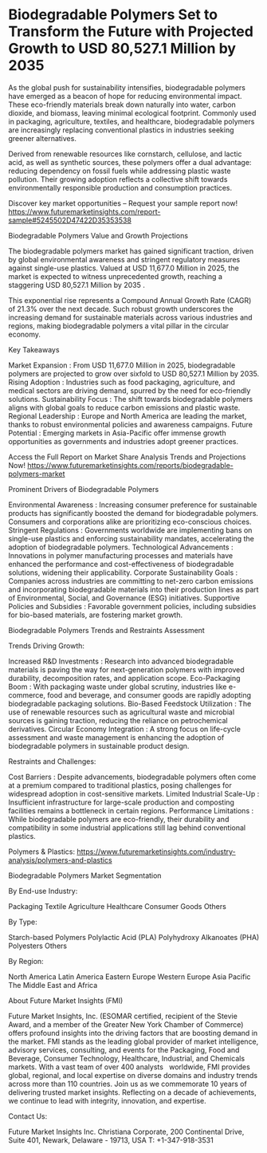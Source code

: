 # Biodegradable Polymers Set to Transform the Future with Projected Growth to USD 80,527.1 Million by 2035

As the global push for sustainability intensifies, biodegradable polymers have emerged as a beacon of hope for reducing environmental impact. These eco-friendly materials break down naturally into water, carbon dioxide, and biomass, leaving minimal ecological footprint. Commonly used in packaging, agriculture, textiles, and healthcare, biodegradable polymers are increasingly replacing conventional plastics in industries seeking greener alternatives.

Derived from renewable resources like cornstarch, cellulose, and lactic acid, as well as synthetic sources, these polymers offer a dual advantage: reducing dependency on fossil fuels while addressing plastic waste pollution. Their growing adoption reflects a collective shift towards environmentally responsible production and consumption practices.

Discover key market opportunities – Request your sample report now! https://www.futuremarketinsights.com/report-sample#5245502D47422D35353538

Biodegradable Polymers Value and Growth Projections

The biodegradable polymers market has gained significant traction, driven by global environmental awareness and stringent regulatory measures against single-use plastics. Valued at USD 11,677.0 Million in 2025, the market is expected to witness unprecedented growth, reaching a staggering USD 80,527.1 Million by 2035 .

This exponential rise represents a Compound Annual Growth Rate (CAGR) of 21.3% over the next decade. Such robust growth underscores the increasing demand for sustainable materials across various industries and regions, making biodegradable polymers a vital pillar in the circular economy.

Key Takeaways

Market Expansion : From USD 11,677.0 Million in 2025, biodegradable polymers are projected to grow over sixfold to USD 80,527.1 Million by 2035.
Rising Adoption : Industries such as food packaging, agriculture, and medical sectors are driving demand, spurred by the need for eco-friendly solutions.
Sustainability Focus : The shift towards biodegradable polymers aligns with global goals to reduce carbon emissions and plastic waste.
Regional Leadership : Europe and North America are leading the market, thanks to robust environmental policies and awareness campaigns.
Future Potential : Emerging markets in Asia-Pacific offer immense growth opportunities as governments and industries adopt greener practices.

Access the Full Report on Market Share Analysis Trends and Projections Now! https://www.futuremarketinsights.com/reports/biodegradable-polymers-market

Prominent Drivers of Biodegradable Polymers

Environmental Awareness : Increasing consumer preference for sustainable products has significantly boosted the demand for biodegradable polymers. Consumers and corporations alike are prioritizing eco-conscious choices.
Stringent Regulations : Governments worldwide are implementing bans on single-use plastics and enforcing sustainability mandates, accelerating the adoption of biodegradable polymers.
Technological Advancements : Innovations in polymer manufacturing processes and materials have enhanced the performance and cost-effectiveness of biodegradable solutions, widening their applicability.
Corporate Sustainability Goals : Companies across industries are committing to net-zero carbon emissions and incorporating biodegradable materials into their production lines as part of Environmental, Social, and Governance (ESG) initiatives.
Supportive Policies and Subsidies : Favorable government policies, including subsidies for bio-based materials, are fostering market growth.

Biodegradable Polymers Trends and Restraints Assessment

Trends Driving Growth:

Increased R&D Investments : Research into advanced biodegradable materials is paving the way for next-generation polymers with improved durability, decomposition rates, and application scope.
Eco-Packaging Boom : With packaging waste under global scrutiny, industries like e-commerce, food and beverage, and consumer goods are rapidly adopting biodegradable packaging solutions.
Bio-Based Feedstock Utilization : The use of renewable resources such as agricultural waste and microbial sources is gaining traction, reducing the reliance on petrochemical derivatives.
Circular Economy Integration : A strong focus on life-cycle assessment and waste management is enhancing the adoption of biodegradable polymers in sustainable product design.

Restraints and Challenges:

Cost Barriers : Despite advancements, biodegradable polymers often come at a premium compared to traditional plastics, posing challenges for widespread adoption in cost-sensitive markets.
Limited Industrial Scale-Up : Insufficient infrastructure for large-scale production and composting facilities remains a bottleneck in certain regions.
Performance Limitations : While biodegradable polymers are eco-friendly, their durability and compatibility in some industrial applications still lag behind conventional plastics.

Polymers & Plastics: https://www.futuremarketinsights.com/industry-analysis/polymers-and-plastics

Biodegradable Polymers Market Segmentation

By End-use Industry:

Packaging
Textile
Agriculture
Healthcare
Consumer Goods
Others

By Type:

Starch-based Polymers
Polylactic Acid (PLA)
Polyhydroxy Alkanoates (PHA)
Polyesters
Others

By Region:

North America
Latin America
Eastern Europe
Western Europe
Asia Pacific
The Middle East and Africa

About Future Market Insights (FMI)

Future Market Insights, Inc. (ESOMAR certified, recipient of the Stevie Award, and a member of the Greater New York Chamber of Commerce) offers profound insights into the driving factors that are boosting demand in the market. FMI stands as the leading global provider of market intelligence, advisory services, consulting, and events for the Packaging, Food and Beverage, Consumer Technology, Healthcare, Industrial, and Chemicals markets. With a vast team of over 400 analysts   worldwide, FMI provides global, regional, and local expertise on diverse domains and industry trends across more than 110 countries. Join us as we commemorate 10 years of delivering trusted market insights. Reflecting on a decade of achievements, we continue to lead with integrity, innovation, and expertise.

Contact Us:   

Future Market Insights Inc.
Christiana Corporate, 200 Continental Drive,
Suite 401, Newark, Delaware - 19713, USA
T: +1-347-918-3531
